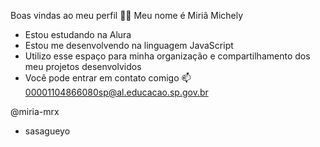 Boas vindas ao meu perfil 💙💙
Meu nome é Miriã Michely

 - Estou estudando na Alura
 - Estou me desenvolvendo na linguagem JavaScript
 - Utilizo esse espaço para minha organização e compartilhamento dos meu projetos desenvolvidos
 - Você pode entrar em contato comigo 📫
00001104866080sp@al.educacao.sp.gov.br

@miria-mrx⠀⠀⠀⠀
- sasagueyo
